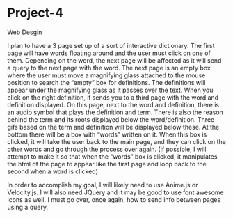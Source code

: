 # Project-4
Web Desgin

I plan to have a 3 page set up of a sort of interactive dictionary.  The first page will have words floating around and the user must click on one of them.  Depending on the word, the next page will be affected as it will send a query to the next page with the word.  The next page is an empty box where the user must move a magnifying glass attached to the mouse position to search the “empty” box for definitions.  The definitions will appear under the magnifying glass as it passes over the text.  When you click on the right definition, it sends you to a third page with the word and definition displayed.  On this page, next to the word and definition, there is an audio symbol that plays the definition and term.  There is also the reason behind the term and its roots displayed below the word/definition.  Three gifs based on the term and definition will be displayed below these.  At the bottom there will be a box with “words” written on it.  When this box is clicked, it will take the user back to the main page, and they can click on the other words and go through the process over again.  (If possible, I will attempt to make it so that when the “words” box is clicked, it manipulates the html of the page to appear like the first page and loop back to the second when a word is clicked)

In order to accomplish my goal, I will likely need to use Anime.js or Velocity.js.  I will also need JQuery and it may be good to use font awesome icons as well.  I must go over, once again, how to send info between pages using a query.
